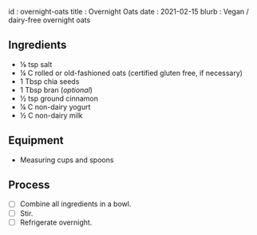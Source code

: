 id         : overnight-oats
title      : Overnight Oats
date       : 2021-02-15
blurb      : Vegan / dairy-free overnight oats

## Ingredients

* &frac18; tsp salt
* &frac14; C rolled or old-fashioned oats (certified gluten free, if necessary)
* 1 Tbsp chia seeds
* 1 Tbsp bran (*optional*)
* &frac12; tsp ground cinnamon
* &frac14; C non-dairy yogurt
* &frac12; C non-dairy milk

## Equipment

* Measuring cups and spoons

## Process

- [ ] Combine all ingredients in a bowl.
- [ ] Stir.
- [ ] Refrigerate overnight.
